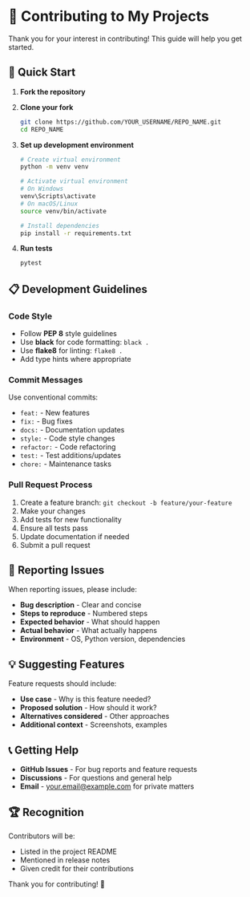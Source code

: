 # 🤝 Contributing to My Projects

Thank you for your interest in contributing! This guide will help you get started.

## 🚀 Quick Start

1. **Fork the repository**
2. **Clone your fork**

   ```bash
   git clone https://github.com/YOUR_USERNAME/REPO_NAME.git
   cd REPO_NAME
   ```

3. **Set up development environment**

   ```bash
   # Create virtual environment
   python -m venv venv

   # Activate virtual environment
   # On Windows
   venv\Scripts\activate
   # On macOS/Linux
   source venv/bin/activate

   # Install dependencies
   pip install -r requirements.txt
   ```

4. **Run tests**
   ```bash
   pytest
   ```

## 📋 Development Guidelines

### Code Style

- Follow **PEP 8** style guidelines
- Use **black** for code formatting: `black .`
- Use **flake8** for linting: `flake8 .`
- Add type hints where appropriate

### Commit Messages

Use conventional commits:

- `feat:` - New features
- `fix:` - Bug fixes
- `docs:` - Documentation updates
- `style:` - Code style changes
- `refactor:` - Code refactoring
- `test:` - Test additions/updates
- `chore:` - Maintenance tasks

### Pull Request Process

1. Create a feature branch: `git checkout -b feature/your-feature`
2. Make your changes
3. Add tests for new functionality
4. Ensure all tests pass
5. Update documentation if needed
6. Submit a pull request

## 🐛 Reporting Issues

When reporting issues, please include:

- **Bug description** - Clear and concise
- **Steps to reproduce** - Numbered steps
- **Expected behavior** - What should happen
- **Actual behavior** - What actually happens
- **Environment** - OS, Python version, dependencies

## 💡 Suggesting Features

Feature requests should include:

- **Use case** - Why is this feature needed?
- **Proposed solution** - How should it work?
- **Alternatives considered** - Other approaches
- **Additional context** - Screenshots, examples

## 📞 Getting Help

- **GitHub Issues** - For bug reports and feature requests
- **Discussions** - For questions and general help
- **Email** - your.email@example.com for private matters

## 🏆 Recognition

Contributors will be:

- Listed in the project README
- Mentioned in release notes
- Given credit for their contributions

Thank you for contributing! 🎉
